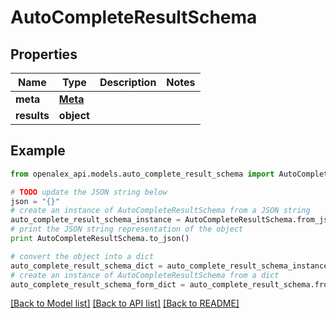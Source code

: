 # AutoCompleteResultSchema


## Properties
Name | Type | Description | Notes
------------ | ------------- | ------------- | -------------
**meta** | [**Meta**](Meta.md) |  | 
**results** | **object** |  | 

## Example

```python
from openalex_api.models.auto_complete_result_schema import AutoCompleteResultSchema

# TODO update the JSON string below
json = "{}"
# create an instance of AutoCompleteResultSchema from a JSON string
auto_complete_result_schema_instance = AutoCompleteResultSchema.from_json(json)
# print the JSON string representation of the object
print AutoCompleteResultSchema.to_json()

# convert the object into a dict
auto_complete_result_schema_dict = auto_complete_result_schema_instance.to_dict()
# create an instance of AutoCompleteResultSchema from a dict
auto_complete_result_schema_form_dict = auto_complete_result_schema.from_dict(auto_complete_result_schema_dict)
```
[[Back to Model list]](../README.md#documentation-for-models) [[Back to API list]](../README.md#documentation-for-api-endpoints) [[Back to README]](../README.md)


